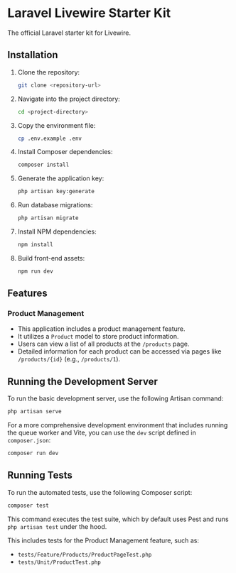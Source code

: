 # Laravel Livewire Starter Kit

The official Laravel starter kit for Livewire.

## Installation

1. Clone the repository:
   ```bash
   git clone <repository-url>
   ```
2. Navigate into the project directory:
   ```bash
   cd <project-directory>
   ```
3. Copy the environment file:
   ```bash
   cp .env.example .env
   ```
4. Install Composer dependencies:
   ```bash
   composer install
   ```
5. Generate the application key:
   ```bash
   php artisan key:generate
   ```
6. Run database migrations:
   ```bash
   php artisan migrate
   ```
7. Install NPM dependencies:
   ```bash
   npm install
   ```
8. Build front-end assets:
   ```bash
   npm run dev
   ```

## Features

### Product Management
- This application includes a product management feature.
- It utilizes a `Product` model to store product information.
- Users can view a list of all products at the `/products` page.
- Detailed information for each product can be accessed via pages like `/products/{id}` (e.g., `/products/1`).

## Running the Development Server

To run the basic development server, use the following Artisan command:

```bash
php artisan serve
```

For a more comprehensive development environment that includes running the queue worker and Vite, you can use the `dev` script defined in `composer.json`:

```bash
composer run dev
```

## Running Tests

To run the automated tests, use the following Composer script:

```bash
composer test
```

This command executes the test suite, which by default uses Pest and runs `php artisan test` under the hood.

This includes tests for the Product Management feature, such as:
- `tests/Feature/Products/ProductPageTest.php`
- `tests/Unit/ProductTest.php`
